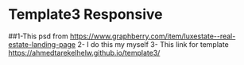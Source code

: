 # Template3 Responsive
##1-This psd from https://www.graphberry.com/item/luxestate--real-estate-landing-page
2- I do this my myself
3- This link for template https://ahmedtarekelhelw.github.io/template3/
